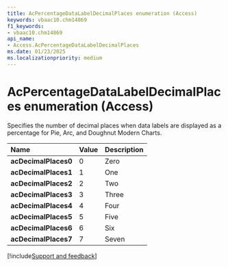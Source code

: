 ```yaml
---
title: AcPercentageDataLabelDecimalPlaces enumeration (Access)
keywords: vbaac10.chm14869
f1_keywords:
- vbaac10.chm14869
api_name:
- Access.AcPercentageDataLabelDecimalPlaces
ms.date: 01/23/2025
ms.localizationpriority: medium
---
```



# AcPercentageDataLabelDecimalPlaces enumeration (Access)

Specifies the number of decimal places when data labels are displayed as a percentage for Pie, Arc, and Doughnut Modern Charts.

|Name|Value|Description|
|:-----|:-----|:-----|
|**acDecimalPlaces0**|0|Zero|
|**acDecimalPlaces1**|1|One|
|**acDecimalPlaces2**|2|Two|
|**acDecimalPlaces3**|3|Three|
|**acDecimalPlaces4**|4|Four|
|**acDecimalPlaces5**|5|Five|
|**acDecimalPlaces6**|6|Six|
|**acDecimalPlaces7**|7|Seven|

[!include[Support and feedback](~/includes/feedback-boilerplate.md)]
